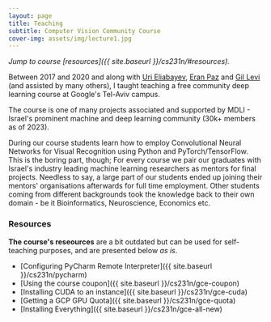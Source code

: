 ```yaml
---
layout: page
title: Teaching
subtitle: Computer Vision Community Course
cover-img: assets/img/lecture1.jpg
---
```


*Jump to course [resources]({{ site.baseurl }}/cs231n/#resources).*

Between 2017 and 2020 and along with [Uri Eliabayev](https://www.machinelearning.co.il), [Eran Paz](https://www.linkedin.com/in/eranpaz/) and [Gil Levi](https://www.linkedin.com/in/gillevi/?originalSubdomain=il)
(and assisted by many others), I taught teaching a free community deep learning course at Google's Tel-Aviv campus.

The course is one of many projects associated and supported by MDLI - Israel's prominent machine and deep learning community (30k+ members as of 2023).

During our course students learn how to employ Convolutional Neural Networks for Visual Recognition using Python and PyTorch/TensorFlow. This is the boring part, though; For every course we pair our graduates with Israel's industry leading machine learning researchers as mentors for final projects. Needless to say, a large part of our students ended up joining their mentors' organisations afterwards for full time employment. Other students coming from different backgrounds took the knowledge back to their own domain - be it Bioinformatics, Neuroscience, Economics etc.


### Resources
<!-- <A href="#section-1">Section One</A> -->
**The course's reseources** are a bit outdated but can be used for self-teaching purposes, and are presented below *as is*.

- [Configuring PyCharm Remote Interpreter]({{ site.baseurl }}/cs231n/pycharm)
- [Using the course coupon]({{ site.baseurl }}/cs231n/gce-coupon)
- [Installing CUDA to an instance]({{ site.baseurl }}/cs231n/gce-cuda)
- [Getting a GCP GPU Quota]({{ site.baseurl }}/cs231n/gce-quota)
- [Installing Everything]({{ site.baseurl }}/cs231n/gce-all-new)